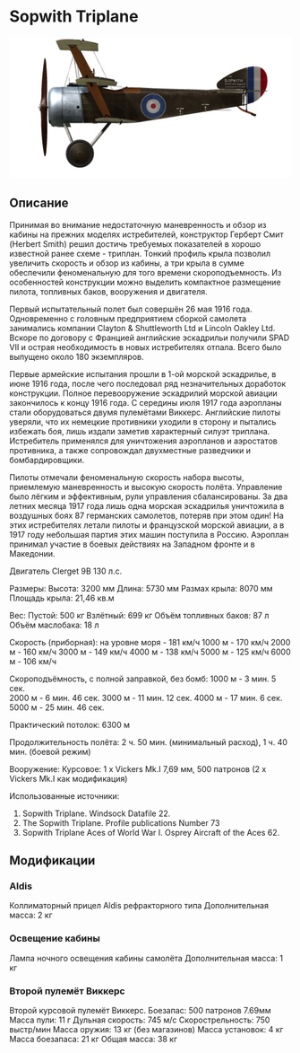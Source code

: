 # Sopwith Triplane

![soptriplane](../images/soptriplane.png)

## Описание

Принимая во внимание недостаточную маневренность и обзор из кабины на прежних моделях истребителей, конструктор Герберт Смит (Herbert Smith) решил достичь требуемых показателей в хорошо известной ранее схеме - триплан. Тонкий профиль крыла позволил увеличить скорость и обзор из кабины, а три крыла в сумме обеспечили феноменальную для того времени скороподъемность. Из особенностей конструкции можно выделить компактное размещение пилота, топливных баков, вооружения и двигателя.

Первый испытательный полет был совершён 26 мая 1916 года. Одновременно с головным предприятием сборкой самолета занимались компании Clayton & Shuttleworth Ltd и Lincoln Oakley Ltd. Вскоре по договору с Францией английские эскадрильи получили SPAD VII и острая необходимость в новых истребителях отпала. Всего было выпущено около 180 экземпляров.

Первые армейские испытания прошли в 1-ой морской эскадрилье, в июне 1916 года, после чего последовал ряд незначительных доработок конструкции. Полное перевооружение эскадрилий морской авиации закончилось к концу 1916 года. С середины июля 1917 года аэропланы стали оборудоваться двумя пулемётами Виккерс. Английские пилоты уверяли, что их немецкие противники уходили в сторону и пытались избежать боя, лишь издали заметив характерный силуэт триплана. Истребитель применялся для уничтожения аэропланов и аэростатов противника, а также сопровождал двухместные разведчики и бомбардировщики.

Пилоты отмечали феноменальную скорость набора высоты, приемлемую маневренность и высокую скорость полёта. Управление было лёгким и эффективным, рули управления сбалансированы. За два летних месяца 1917 года лишь одна морская эскадрилья уничтожила в воздушных боях 87 германских самолетов, потеряв при этом один! На этих истребителях летали пилоты и французской морской авиации, а в 1917 году небольшая партия этих машин поступила в Россию. Аэроплан принимал участие в боевых действиях на Западном фронте и в Македонии.


Двигатель Clerget 9B 130 л.с.

Размеры:
Высота: 3200 мм
Длина: 5730 мм
Размах крыла: 8070 мм
Площадь крыла: 21,46 кв.м

Вес:
Пустой: 500 кг 
Взлётный: 699 кг
Объём топливных баков: 87 л
Объём маслобакa: 18 л    

Скорость (приборная):
на уровне моря - 181 км/ч
1000 м - 170 км/ч
2000 м - 160 км/ч
3000 м - 149 км/ч
4000 м - 138 км/ч
5000 м - 125 км/ч
6000 м - 106 км/ч

Скороподъёмность, с полной заправкой, без бомб:
1000 м - 3 мин. 5 сек.  
2000 м - 6 мин. 46 сек. 
3000 м - 11 мин. 12 сек. 
4000 м - 17 мин. 6 сек.
5000 м - 25 мин. 46 сек.

Практический потолок: 6300 м

Продолжительность полёта: 2 ч. 50 мин. (минимальный расход), 1 ч. 40 мин. (боевой режим)

Вооружение:
Курсовое: 1 х Vickers Mk.I 7,69 мм, 500 патронов (2 х Vickers Mk.I как модификация)

Использованные источники:
1) Sopwith Triplane. Windsock Datafile 22.
2) The Sopwith Triplane. Profile publications Number 73
3) Sopwith Triplane Aces of World War I. Osprey Aircraft of the Aces 62.

## Модификации

### Aldis

Коллиматорный прицел Aldis рефракторного типа
Дополнительная масса: 2 кг

### Освещение кабины

Лампа ночного освещения кабины самолёта
Дополнительная масса: 1 кг

### Второй пулемёт Виккерс

Второй курсовой пулемёт Виккерс.
Боезапас: 500 патронов 7.69мм 
Масса пули: 11 г
Дульная скорость: 745 м/с
Скорострельность: 750 выстр/мин
Масса оружия: 13 кг (без магазинов)
Масса установок: 4 кг
Масса боезапаса: 21 кг
Общая масса: 38 кг
